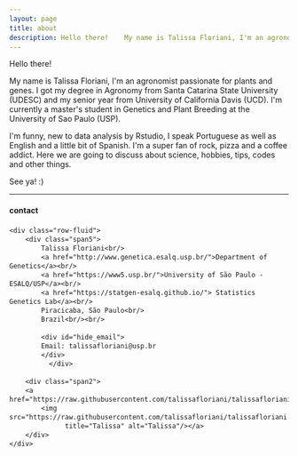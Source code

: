 ```yaml
---
layout: page
title: about
description: Hello there!    My name is Talissa Floriani, I'm an agronomist passionate for plants and genes.
---
```

Hello there!    

My name is Talissa Floriani, I'm an agronomist passionate for plants and genes. I got my degree in Agronomy from Santa Catarina State University (UDESC) and my senior year from University of California Davis (UCD). I'm currently a master's student in Genetics and Plant Breeding at the University of Sao Paulo (USP).  

I'm funny, new to data analysis by Rstudio, I speak Portuguese as well as English and a little bit of Spanish. I'm a super fan of rock, pizza and a coffee addict. Here we are going to discuss about science, hobbies, tips, codes and other things.    

See ya! :)





---

<div class="container">
<h4><a name="Contact"></a>contact</h4>

    <div class="row-fluid">
        <div class="span5">
            Talissa Floriani<br/>
            <a href="http://www.genetica.esalq.usp.br/">Department of Genetics</a><br/>
            <a href="https://www5.usp.br/">University of São Paulo - ESALQ/USP</a><br/>
            <a href="https://statgen-esalq.github.io/"> Statistics Genetics Lab</a><br/>
            Piracicaba, São Paulo<br/>
            Brazil<br/><br/>

            <div id="hide_email">
            Email: talissafloriani@usp.br
            </div>
              </div>

        <div class="span2">
        <a href="https://raw.githubusercontent.com/talissafloriani/talissafloriani.github.io/main/assets/prof_pic_2021.jpg">
            <img src="https://raw.githubusercontent.com/talissafloriani/talissafloriani.github.io/main/assets/prof_pic_2021.jpg">
                  title="Talissa" alt="Talissa"/></a>
        </div>
    </div>
</div>

